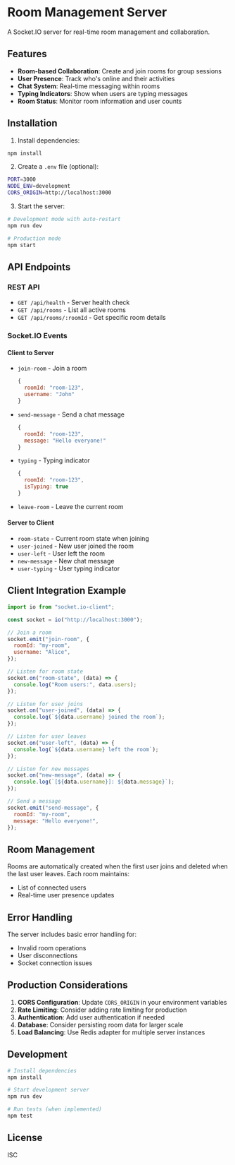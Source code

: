 # Room Management Server

A Socket.IO server for real-time room management and collaboration.

## Features

- **Room-based Collaboration**: Create and join rooms for group sessions
- **User Presence**: Track who's online and their activities
- **Chat System**: Real-time messaging within rooms
- **Typing Indicators**: Show when users are typing messages
- **Room Status**: Monitor room information and user counts

## Installation

1. Install dependencies:

```bash
npm install
```

2. Create a `.env` file (optional):

```bash
PORT=3000
NODE_ENV=development
CORS_ORIGIN=http://localhost:3000
```

3. Start the server:

```bash
# Development mode with auto-restart
npm run dev

# Production mode
npm start
```

## API Endpoints

### REST API

- `GET /api/health` - Server health check
- `GET /api/rooms` - List all active rooms
- `GET /api/rooms/:roomId` - Get specific room details

### Socket.IO Events

#### Client to Server

- `join-room` - Join a room

  ```javascript
  {
    roomId: "room-123",
    username: "John"
  }
  ```

- `send-message` - Send a chat message

  ```javascript
  {
    roomId: "room-123",
    message: "Hello everyone!"
  }
  ```

- `typing` - Typing indicator

  ```javascript
  {
    roomId: "room-123",
    isTyping: true
  }
  ```

- `leave-room` - Leave the current room

#### Server to Client

- `room-state` - Current room state when joining
- `user-joined` - New user joined the room
- `user-left` - User left the room
- `new-message` - New chat message
- `user-typing` - User typing indicator

## Client Integration Example

```javascript
import io from "socket.io-client";

const socket = io("http://localhost:3000");

// Join a room
socket.emit("join-room", {
  roomId: "my-room",
  username: "Alice",
});

// Listen for room state
socket.on("room-state", (data) => {
  console.log("Room users:", data.users);
});

// Listen for user joins
socket.on("user-joined", (data) => {
  console.log(`${data.username} joined the room`);
});

// Listen for user leaves
socket.on("user-left", (data) => {
  console.log(`${data.username} left the room`);
});

// Listen for new messages
socket.on("new-message", (data) => {
  console.log(`[${data.username}]: ${data.message}`);
});

// Send a message
socket.emit("send-message", {
  roomId: "my-room",
  message: "Hello everyone!",
});
```

## Room Management

Rooms are automatically created when the first user joins and deleted when the last user leaves. Each room maintains:

- List of connected users
- Real-time user presence updates

## Error Handling

The server includes basic error handling for:

- Invalid room operations
- User disconnections
- Socket connection issues

## Production Considerations

1. **CORS Configuration**: Update `CORS_ORIGIN` in your environment variables
2. **Rate Limiting**: Consider adding rate limiting for production
3. **Authentication**: Add user authentication if needed
4. **Database**: Consider persisting room data for larger scale
5. **Load Balancing**: Use Redis adapter for multiple server instances

## Development

```bash
# Install dependencies
npm install

# Start development server
npm run dev

# Run tests (when implemented)
npm test
```

## License

ISC
